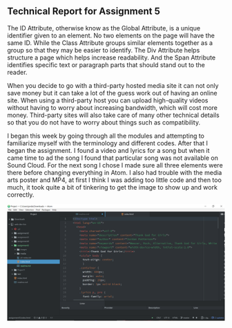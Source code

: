 ## Technical Report for Assignment 5

The ID Attribute, otherwise know as the Global Attribute, is a unique identifier given to an element. No two elements on the page will have the same ID. While the  Class Attribute groups similar elements together as a group so that they may be easier to identify. The Div Attribute helps structure a page which helps increase readability. And the Span Attribute identifies specific text or paragraph parts that should stand out to the reader.

When you decide to go with a third-party hosted media site it can not only save money but it can take a lot of the guess work out of having an online site. When using a third-party host you can upload high-quality videos without having to worry about increasing bandwidth, which will cost more money. Third-party sites will also take care of many other technical details so that you do not have to worry about things such as compatibility.

I began this week by going through all the modules and attempting to familiarize myself with the terminology and different codes. After that I began the assignment. I found a video and lyrics for a song but when it came time to ad the song I found that particular song was not available on Sound Cloud. For the next song I chose I made sure all three elements were there before changing everything in Atom. I also had trouble with the media arts poster and MP4, at first I think I was adding too little code and then too much, it took quite a bit of tinkering to get the image to show up and work correctly.

![Image of My Atom Editor](./images/screenshot.png)
